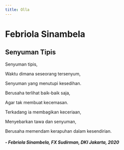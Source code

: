 ```yaml
---
title: Olla
---
```


# Febriola Sinambela

## Senyuman Tipis

Senyuman tipis,

Waktu dimana seseorang tersenyum,

Senyuman yang menutupi kesedihan.

Berusaha terlihat baik-baik saja,

Agar tak membuat kecemasan.

Terkadang ia membagikan keceriaan,

Menyebarkan tawa dan senyuman,

Berusaha memendam kerapuhan dalam kesendirian.

##### _- Febriola Sinambela, FX Sudirman, DKI Jakarta, 2020_
